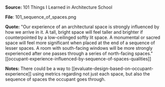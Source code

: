 **Source:** 101 Things I Learned in Architecture School

**File**: 101_sequence_of_spaces.png

**Quote:** "Our experience of an architectural space is strongly influenced by how we arrive in it. A tall, bright space will feel taller and brighter if counterpointed by a low-ceilinged softly lit space. A monumental or sacred space will feel more significant when placed at the end of a sequence of lesser spaces. A room with south-facing windows will be more strongly experienced after one passes through a series of north-facing spaces." [[occupant-experience-influenced-by-sequence-of-spaces-qualities]] 

**Notes:**
There could be a way to [[evaluate-design-based-on-occupant-experience]] using metrics regarding not just each space, but also the sequence of spaces the occupant goes through.